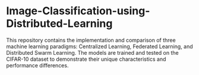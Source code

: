# Image-Classification-using-Distributed-Learning
This repository contains the implementation and comparison of three machine learning paradigms: Centralized Learning, Federated Learning, and Distributed Swarm Learning. The models are trained and tested on the CIFAR-10 dataset to demonstrate their unique characteristics and performance differences.
